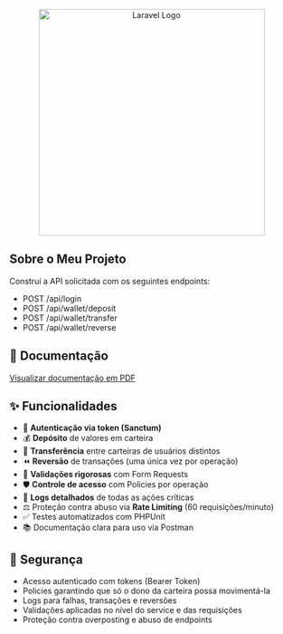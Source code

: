 
<p align="center"><a href="https://laravel.com" target="_blank"><img src="https://themosvagas.com.br/wp-content/uploads/2021/10/unnamed.png" width="400" alt="Laravel Logo"></a></p>


## Sobre o Meu Projeto

Construí a API solicitada com os seguintes endpoints:

- POST /api/login
- POST /api/wallet/deposit
- POST /api/wallet/transfer
- POST /api/wallet/reverse

## 📄 Documentação

[Visualizar documentação em PDF](docs/documentacao.pdf)

## ✨ Funcionalidades

- 🔐 **Autenticação via token (Sanctum)**
- 💰 **Depósito** de valores em carteira
- 🔄 **Transferência** entre carteiras de usuários distintos
- ⏪ **Reversão** de transações (uma única vez por operação)
- 📜 **Validações rigorosas** com Form Requests
- 🛡️ **Controle de acesso** com Policies por operação
- 🧾 **Logs detalhados** de todas as ações críticas
- ⚖️ Proteção contra abuso via **Rate Limiting** (60 requisições/minuto)
- ✅ Testes automatizados com PHPUnit
- 📚 Documentação clara para uso via Postman

## 🔐 Segurança

- Acesso autenticado com tokens (Bearer Token)
- Policies garantindo que só o dono da carteira possa movimentá-la
- Logs para falhas, transações e reversões
- Validações aplicadas no nível do service e das requisições
- Proteção contra overposting e abuso de endpoints

